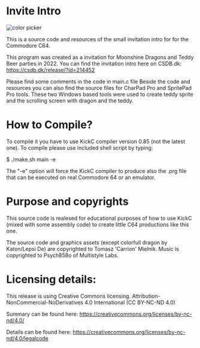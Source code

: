 
# Invite Intro 

![color picker](https://csdb.dk/gfx/releases/214000/214452.gif)


This is a source code and resources of the small invitation intro for for the Commodore C64.

This program was created as a invitation for Moonshine Dragons and Teddy Beer parties in 2022.
You can find the invitation intro here on CSDB.dk:
https://csdb.dk/release/?id=214452

Please find some comments in the code in main.c file
Beside the code and resources you can also find the source files for CharPad Pro and SpritePad Pro tools. These two Windows based tools were used to create teddy sprite and the scrolling screen with dragon and the teddy.

# How to Compile?

To compile it you have to use KickC compiler version 0.85 (not the latest one).
To compile please use included shell script by typing:

$ ./make.sh main -e 

The "-e" option will force the KickC compiler to produce also the .prg file that can be executed on real Commodore 64 or an emulator.

# Purpose and copyrights 

This source code is realesed for educational purposes of how to use KickC (mixed with some assembly code) to create little C64 productions like this one.

The source code and graphics assets (except colorfull dragon by Katon/Lepsi De) are copyrighted to Tomasz 'Carrion' Mielnik. Music is copyrighted to Psych858o of Multistyle Labs. 

# Licensing details:

This release is using Creative Commons licensing. Attribution-NonCommercial-NoDerivatives 4.0 International (CC BY-NC-ND 4.0)

Summary can be found here: https://creativecommons.org/licenses/by-nc-nd/4.0/

Details can be found here: https://creativecommons.org/licenses/by-nc-nd/4.0/legalcode